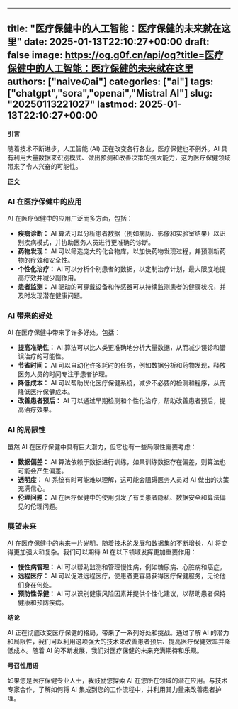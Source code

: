 
---
title: "医疗保健中的人工智能：医疗保健的未来就在这里"
date: 2025-01-13T22:10:27+00:00
draft: false
image: https://og.g0f.cn/api/og?title=医疗保健中的人工智能：医疗保健的未来就在这里
authors: ["naiveのai"]
categories: ["ai"]
tags: ["chatgpt","sora","openai","Mistral AI"]
slug: "20250113221027"
lastmod: 2025-01-13T22:10:27+00:00
---
**引言**

随着技术不断进步，人工智能 (AI) 正在改变各行各业，医疗保健也不例外。AI 具有利用大量数据来识别模式、做出预测和改善决策的强大能力，这为医疗保健领域带来了令人兴奋的可能性。

**正文**

### AI 在医疗保健中的应用

AI 在医疗保健中的应用广泛而多方面，包括：

- **疾病诊断：** AI 算法可以分析患者数据（例如病历、影像和实验室结果）以识别疾病模式，并协助医务人员进行更准确的诊断。
- **药物发现：** AI 可以筛选庞大的化合物库，以加快药物发现过程，并预测新药物的疗效和安全性。
- **个性化治疗：** AI 可以分析个别患者的数据，以定制治疗计划，最大限度地提高疗效并减少副作用。
- **患者监测：** AI 驱动的可穿戴设备和传感器可以持续监测患者的健康状况，并及时发现潜在健康问题。

### AI 带来的好处

AI 在医疗保健中带来了许多好处，包括：

- **提高准确性：** AI 算法可以比人类更准确地分析大量数据，从而减少误诊和错误治疗的可能性。
- **节省时间：** AI 可以自动化许多耗时的任务，例如数据分析和药物发现，释放医务人员的时间专注于患者护理。
- **降低成本：** AI 可以帮助优化医疗保健系统，减少不必要的检测和程序，从而降低医疗保健成本。
- **改善患者预后：** AI 可以通过早期检测和个性化治疗，帮助改善患者预后，提高治疗效果。

### AI 的局限性

虽然 AI 在医疗保健中具有巨大潜力，但它也有一些局限性需要考虑：

- **数据偏差：** AI 算法依赖于数据进行训练，如果训练数据存在偏差，则算法也可能会产生偏差。
- **透明度：** AI 系统有时可能难以理解，这可能会阻碍医务人员对 AI 做出的决策充满信心。
- **伦理问题：** AI 在医疗保健中的使用引发了有关患者隐私、数据安全和算法偏见的伦理问题。

### 展望未来

AI 在医疗保健中的未来一片光明。随着技术的发展和数据集的不断增长，AI 将变得更加强大和复杂。我们可以期待 AI 在以下领域发挥更加重要作用：

- **慢性病管理：** AI 可以帮助监测和管理慢性病，例如糖尿病、心脏病和癌症。
- **远程医疗：** AI 可以促进远程医疗，使患者更容易获得医疗保健服务，无论他们身在何处。
- **预防性保健：** AI 可以识别健康风险因素并提供个性化建议，以帮助患者保持健康和预防疾病。

**结论**

AI 正在彻底改变医疗保健的格局，带来了一系列好处和挑战。通过了解 AI 的潜力和局限性，我们可以利用这项强大的技术来改善患者预后、提高医疗保健效率并降低成本。随着 AI 的不断发展，我们对医疗保健的未来充满期待和乐观。

**号召性用语**

如果您是医疗保健专业人士，我鼓励您探索 AI 在您所在领域的潜在应用。与技术专家合作，了解如何将 AI 集成到您的工作流程中，并利用其力量来改善患者护理。